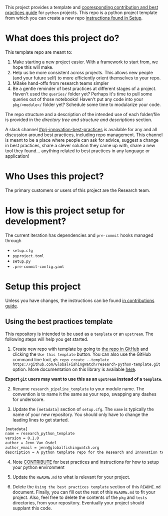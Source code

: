 This project provides a template and [cooresponding contribution and best practices guide](./CONTRIBUTE.md) for `python` projects. This repo is a python project template from
which you can create a new repo [instructions found in Setup](./CONTRIBUTE.md/#using-a-repository).

# What does this project do?

This template repo are meant to:

1. Make starting a new project easier. With a framework to start from, we hope this will make.
2. Help us be more consistent across projects. This allows new people (and your future self) to more efficiently orient themselves to your repo.
3. M∂ake hand-offs from research teams simpler
4. Be a gentle reminder of best practices at different stages of a project. Haven't used the `queries/` folder yet? Perhaps it's time to pull some queries out of those notebooks! Haven't put any code into your `pkg/<module>/` folder yet? Schedule some time to modularize your code.

The repo structure and a description of the intended use of each folder/file is provided in the *directory tree and structure and descriptions* section.

A slack channel [#prj-innovation-best-practices](https://globalfishingwatch.slack.com/archives/C02KM5XC9F0)
is available for any and all discussion around best practices, including repo
management. This channel is meant to be a place where people can ask for advice,
suggest a change in best practices, share a clever solution they came up with, share
a new tool they found... anything related to best practices in any language or
application!

# Who Uses this project?

The primary customers or users of this project are the Research team.

# How is this project setup for development?

The current iteration has dependencies and `pre-commit` hooks managed through
- `setup.cfg`
- `pyproject.toml`
- `setup.py`
- `.pre-commit-config.yaml`

# Setup this project

Unless you have changes, the instructions can be found [in contributions guide](./CONTRIBUTIONS.md/#building-conda-environment).

## Using the best practices template

This repository is intended to be used as a `template` or an `upstream`. The following steps will help you get started.

1. Create new repo with template by going to [the repo in GitHub](https://github.com/GlobalFishingWatch/research-python-template)
and clicking the `Use this template` button. You can also use the GitHub command line
tool, `gh repo create --template https://github.com/GlobalFishingWatch/research-python-template.git`
option. More documentation on this library is available [here](https://cli.github.com/manual/gh_repo_create).

**Expert `git` users may want to use this as an `upstream` instead of a `template`.**

2. Rename `research_pipeline_template` to your module name. The convention is to name
it the same as your repo, swapping any dashes for underscore.

1. Update the `[metadata]` section of `setup.cfg`. The `name` is typically the name of your new repository. You should only have to change the leading lines to get started.

```txt
[metadata]
name = research_python_template
version = 0.1.0
author = Jenn Van Osdel
author_email = jenn@globalfishingwatch.org
description = A python template repo for the Research and Innovation team at Global Fishing Watch
```

4. Note [CONTRIBUTE](./CONTRIBUTE.md) for best practices and instructions for how to setup your python environment

5. Update the `README.md` to what is relevant for your project.

6. Delete the `Using the best practices template` section of this `README.md` document. Finally, you can fill out the rest of this `README.md` to fit your project. Also, feel free to delete the contents of the `pkg` and `tests` directories, from your repository. Eventually your project should supplant this code.
